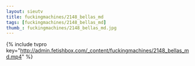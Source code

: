 ```yaml
--- 
layout: sieutv
title: fuckingmachines/2148_bellas_md
tags: [fuckingmachines/2148_bellas_md]
thumb_: fuckingmachines/2148_bellas_md.jpg
---
```

{% include tvpro key="http://admin.fetishbox.com/_content/fuckingmachines/2148_bellas_md.mp4" %} 
